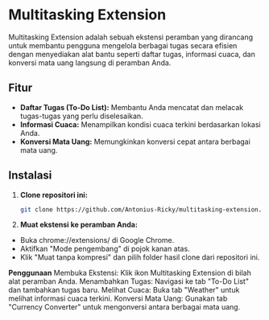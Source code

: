 # Multitasking Extension

Multitasking Extension adalah sebuah ekstensi peramban yang dirancang untuk membantu pengguna mengelola berbagai tugas secara efisien dengan menyediakan alat bantu seperti daftar tugas, informasi cuaca, dan konversi mata uang langsung di peramban Anda.

## Fitur

- **Daftar Tugas (To-Do List):** Membantu Anda mencatat dan melacak tugas-tugas yang perlu diselesaikan.
- **Informasi Cuaca:** Menampilkan kondisi cuaca terkini berdasarkan lokasi Anda.
- **Konversi Mata Uang:** Memungkinkan konversi cepat antara berbagai mata uang.

## Instalasi

1. **Clone repositori ini:**

   ```bash
   git clone https://github.com/Antonius-Ricky/multitasking-extension.git
2. **Muat ekstensi ke peramban Anda:**
- Buka chrome://extensions/ di Google Chrome.
- Aktifkan "Mode pengembang" di pojok kanan atas.
- Klik "Muat tanpa kompresi" dan pilih folder hasil clone dari repositori ini.

**Penggunaan**
Membuka Ekstensi: Klik ikon Multitasking Extension di bilah alat peramban Anda.
Menambahkan Tugas: Navigasi ke tab "To-Do List" dan tambahkan tugas baru.
Melihat Cuaca: Buka tab "Weather" untuk melihat informasi cuaca terkini.
Konversi Mata Uang: Gunakan tab "Currency Converter" untuk mengonversi antara berbagai mata uang.
